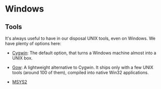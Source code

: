 Windows
=======


Tools
-----

It's always useful to have in our disposal UNIX tools, even on Windows.
We have plenty of options here:

 - [Cygwin](https://www.cygwin.com/):
   The default option, that turns a Windows machine almost into a UNIX box.

 - [Gow](https://github.com/bmatzelle/gow):
   A lightweight alternative to Cygwin.  It ships only with a few UNIX tools
   (around 100 of them), compiled into native Win32 applications.

 - [MSYS2](http://www.msys2.org/)
